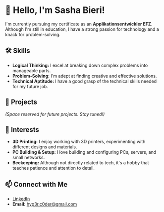 # 👋 Hello, I'm Sasha Bieri!

I'm currently pursuing my certificate as an **Applikationsentwickler EFZ**. Although I'm still in education, I have a strong passion for technology and a knack for problem-solving.

## 🛠️ Skills

- **Logical Thinking:** I excel at breaking down complex problems into manageable parts.
- **Problem-Solving:** I'm adept at finding creative and effective solutions.
- **Technical Aptitude:** I have a good grasp of the technical skills needed for my future job.

## 🚀 Projects
*(Space reserved for future projects. Stay tuned!)*

## 🌱 Interests

- **3D Printing:** I enjoy working with 3D printers, experimenting with different designs and materials.
- **PC Building & Setup:** I love building and configuring PCs, servers, and small networks.
- **Beekeeping:** Although not directly related to tech, it's a hobby that teaches patience and attention to detail.

## 📫 Connect with Me

- [LinkedIn](https://www.linkedin.com/in/sasha-bieri-b411a2316/)
- **Email:** [hyp3r.c0der@gmail.com](mailto:hyp3r.c0der@gmail.com)
